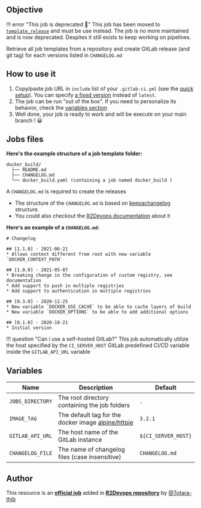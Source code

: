 ## Objective

!!! error "This job is deprecated 🚨"
    This job has been moved to [`template_release`](https://r2devops.io/_/r2devops-bot/template_release) and must be use instead.
    The job is no more maintained and is now deprecated. Despites it still exists to keep working on pipelines.

Retrieve all job templates from a repository and create GitLab release (and git tag) for each versions listed in `CHANGELOG.md`

## How to use it

1. Copy/paste job URL in `include` list of your `.gitlab-ci.yml` (see the
   [quick setup](/use-the-hub/#quick-setup)). You can specify [a fixed
   version](#changelog) instead of `latest`.
1. The job can be run "out of the box". If you need to personalize its
   behavior, check the [variables section](#variables)
1. Well done, your job is ready to work and will be execute on your main branch ! 😀


## Jobs files

**Here's the example structure of a job template folder:**
```
docker_build/
  ├── README.md
  ├── CHANGELOG.md
  └── docker_build.yaml (containing a job named docker_build )
```

A `CHANGELOG.md` is required to create the releases
- The structure of the `CHANGELOG.md` is based on [keepachangelog](https://keepachangelog.com/en/1.0.0/) structure.
- You could also checkout the [R2Devops documentation](https://docs.r2devops.io/job-structure/#job-changelogs) about it

**Here's an example of a `CHANGELOG.md`:**
```
# Changelog

## [1.1.0] - 2021-06-21
* Allows context different from root with new variable `DOCKER_CONTEXT_PATH`

## [1.0.0] - 2021-05-07
* Breaking change in the configuration of custom registry, see documentation
* Add support to push in multiple registries
* Add support to authentication in multiple registries

## [0.3.0] - 2020-11-25
* New variable `DOCKER_USE_CACHE` to be able to cache layers of build
* New variable `DOCKER_OPTIONS` to be able to add additional options

## [0.1.0] - 2020-10-21
* Initial version
```

!!! question "Can i use a self-hosted GitLab?"
   This job automatically utilize the host specified by the `CI_SERVER_HOST` GitLab predefined CI/CD variable inside the `GITLAB_API_URL` variable
## Variables

| Name | Description | Default |
| ---- | ----------- | ------- |
| `JOBS_DIRECTORY` | The root directory containing the job folders | `.` |
| `IMAGE_TAG` | The default tag for the docker image [alpine/httpie](https://hub.docker.com/r/alpine/httpie) | `3.2.1` |
| `GITLAB_API_URL` | The host name of the GitLab instance | `${CI_SERVER_HOST}` |
| `CHANGELOG_FILE` | The name of changelog files (case insensitive) | `CHANGELOG.md` |

## Author
This resource is an **[official job](https://docs.r2devops.io/faq-labels/)** added in [**R2Devops repository**](https://gitlab.com/r2devops/hub) by [@Totara-thib](https://gitlab.com/Totara-thib)
